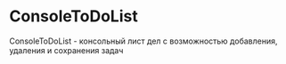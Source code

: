 # ConsoleToDoList
ConsoleToDoList - консольный лист дел с возможностью добавления, удаления и сохранения задач
